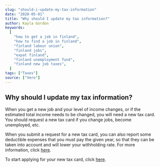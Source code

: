 ```yaml
---
slug: "should-i-update-my-tax-information"
date: "2020-05-01"
title: "Why should I update my tax information?"
author: Kayla Gordon
keywords:
  [
    "how to get a job in finland",
    "how to find a job in finland",
    "finland labour union",
    "finland jobs",
    "expat finland",
    "finland unemployment fund",
    "finland new job taxes",
  ]
tags: ["Taxes"]
source: ["Vero"]
---
```


## Why should I update my tax information?

When you get a new job and your level of income changes, or if the estimated total income needs to be changed, you will need a new tax card. You should request a new tax card if you change jobs, become unemployed, etc.

When you submit a request for a new tax card, you can also report some deductible expenses that you must pay the given year, so that they can be taken into account and will lower your withholding rate. For more information, click [here](https://www.vero.fi/en/individuals/tax-cards-and-tax-returns/tax_card/faq/when-do-i-need-a-new-tax-card/).

To start applying for your new tax card, click [here](https://www.vero.fi/en/individuals/tax-cards-and-tax-returns/tax_card/).
